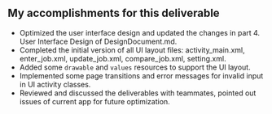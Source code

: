 ﻿## My accomplishments for this deliverable
- Optimized the user interface design and updated the changes in part 4. User Interface Design of DesignDocument.md.
- Completed the initial version of all UI layout files: activity_main.xml, enter_job.xml, update_job.xml, compare_job.xml, setting.xml.
- Added some `drawable` and `values` resources to support the UI layout.
- Implemented some page transitions and error messages for invalid input in UI activity classes.
- Reviewed and discussed the deliverables with teammates, pointed out issues of current app for future optimization.
